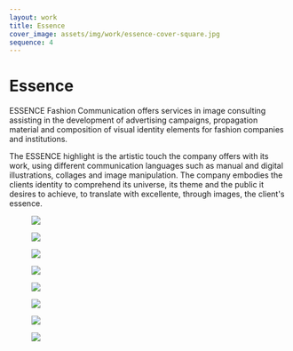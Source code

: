 ```yaml
---
layout: work
title: Essence
cover_image: assets/img/work/essence-cover-square.jpg
sequence: 4
---
```


<h1>Essence</h1>


<p>ESSENCE Fashion Communication offers services in image consulting assisting in the development of advertising campaigns, propagation material and composition of visual identity elements for fashion companies and institutions.</p>

<p>The ESSENCE highlight is the artistic touch the company offers with its work, using different communication languages such as manual and digital illustrations, collages and image manipulation. The company embodies the clients identity to comprehend its universe, its theme and the public it desires to achieve, to translate with excellente, through images, the client's essence.</p>


<figure>
  <img src="{{ "/assets/img/work/essence/essence1.png" | relative_url }}" />
</figure>

<figure>
  <img src="{{ "/assets/img/work/essence/essence2.png" | relative_url }}" />
</figure>

<figure>
  <img src="{{ "/assets/img/work/essence/essence3.png" | relative_url }}" />
</figure>

<figure>
  <img src="{{ "/assets/img/work/essence/essence4.png" | relative_url }}" />
</figure>

<figure>
  <img src="{{ "/assets/img/work/essence/essence5.png" | relative_url }}" />
</figure>

<figure>
  <img src="{{ "/assets/img/work/essence/essence6.png" | relative_url }}" />
</figure>

<figure>
  <img src="{{ "/assets/img/work/essence/essence7.png" | relative_url }}" />
</figure>

<figure>
  <img src="{{ "/assets/img/work/essence/essence8.png" | relative_url }}" />
</figure>
